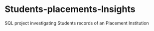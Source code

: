 # Students-placements-Insights
SQL project investigating Students records of an Placement Institution
